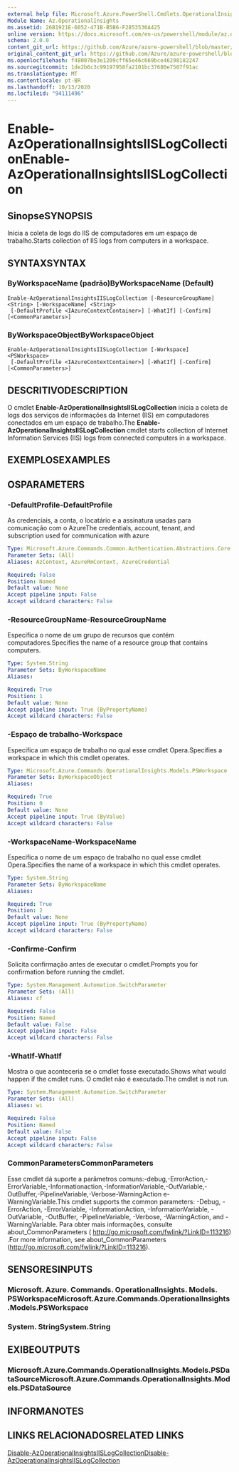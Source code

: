 ```yaml
---
external help file: Microsoft.Azure.PowerShell.Cmdlets.OperationalInsights.dll-Help.xml
Module Name: Az.OperationalInsights
ms.assetid: 26B1921E-6052-471B-B5B6-F2853536A425
online version: https://docs.microsoft.com/en-us/powershell/module/az.operationalinsights/enable-azoperationalinsightsiislogcollection
schema: 2.0.0
content_git_url: https://github.com/Azure/azure-powershell/blob/master/src/OperationalInsights/OperationalInsights/help/Enable-AzOperationalInsightsIISLogCollection.md
original_content_git_url: https://github.com/Azure/azure-powershell/blob/master/src/OperationalInsights/OperationalInsights/help/Enable-AzOperationalInsightsIISLogCollection.md
ms.openlocfilehash: f48007be3e1209cff65e46c669bce46298182247
ms.sourcegitcommit: 1de2b6c3c99197958fa2101bc37680e7507f91ac
ms.translationtype: MT
ms.contentlocale: pt-BR
ms.lasthandoff: 10/13/2020
ms.locfileid: "94111496"
---
```

# <span data-ttu-id="9b226-101">Enable-AzOperationalInsightsIISLogCollection</span><span class="sxs-lookup"><span data-stu-id="9b226-101">Enable-AzOperationalInsightsIISLogCollection</span></span>

## <span data-ttu-id="9b226-102">Sinopse</span><span class="sxs-lookup"><span data-stu-id="9b226-102">SYNOPSIS</span></span>
<span data-ttu-id="9b226-103">Inicia a coleta de logs do IIS de computadores em um espaço de trabalho.</span><span class="sxs-lookup"><span data-stu-id="9b226-103">Starts collection of IIS logs from computers in a workspace.</span></span>

## <span data-ttu-id="9b226-104">SYNTAX</span><span class="sxs-lookup"><span data-stu-id="9b226-104">SYNTAX</span></span>

### <span data-ttu-id="9b226-105">ByWorkspaceName (padrão)</span><span class="sxs-lookup"><span data-stu-id="9b226-105">ByWorkspaceName (Default)</span></span>
```
Enable-AzOperationalInsightsIISLogCollection [-ResourceGroupName] <String> [-WorkspaceName] <String>
 [-DefaultProfile <IAzureContextContainer>] [-WhatIf] [-Confirm] [<CommonParameters>]
```

### <span data-ttu-id="9b226-106">ByWorkspaceObject</span><span class="sxs-lookup"><span data-stu-id="9b226-106">ByWorkspaceObject</span></span>
```
Enable-AzOperationalInsightsIISLogCollection [-Workspace] <PSWorkspace>
 [-DefaultProfile <IAzureContextContainer>] [-WhatIf] [-Confirm] [<CommonParameters>]
```

## <span data-ttu-id="9b226-107">DESCRITIVO</span><span class="sxs-lookup"><span data-stu-id="9b226-107">DESCRIPTION</span></span>
<span data-ttu-id="9b226-108">O cmdlet **Enable-AzOperationalInsightsIISLogCollection** inicia a coleta de logs dos serviços de informações da Internet (IIS) em computadores conectados em um espaço de trabalho.</span><span class="sxs-lookup"><span data-stu-id="9b226-108">The **Enable-AzOperationalInsightsIISLogCollection** cmdlet starts collection of Internet Information Services (IIS) logs from connected computers in a workspace.</span></span>

## <span data-ttu-id="9b226-109">EXEMPLOS</span><span class="sxs-lookup"><span data-stu-id="9b226-109">EXAMPLES</span></span>

## <span data-ttu-id="9b226-110">OS</span><span class="sxs-lookup"><span data-stu-id="9b226-110">PARAMETERS</span></span>

### <span data-ttu-id="9b226-111">-DefaultProfile</span><span class="sxs-lookup"><span data-stu-id="9b226-111">-DefaultProfile</span></span>
<span data-ttu-id="9b226-112">As credenciais, a conta, o locatário e a assinatura usadas para comunicação com o Azure</span><span class="sxs-lookup"><span data-stu-id="9b226-112">The credentials, account, tenant, and subscription used for communication with azure</span></span>

```yaml
Type: Microsoft.Azure.Commands.Common.Authentication.Abstractions.Core.IAzureContextContainer
Parameter Sets: (All)
Aliases: AzContext, AzureRmContext, AzureCredential

Required: False
Position: Named
Default value: None
Accept pipeline input: False
Accept wildcard characters: False
```

### <span data-ttu-id="9b226-113">-ResourceGroupName</span><span class="sxs-lookup"><span data-stu-id="9b226-113">-ResourceGroupName</span></span>
<span data-ttu-id="9b226-114">Especifica o nome de um grupo de recursos que contém computadores.</span><span class="sxs-lookup"><span data-stu-id="9b226-114">Specifies the name of a resource group that contains computers.</span></span>

```yaml
Type: System.String
Parameter Sets: ByWorkspaceName
Aliases:

Required: True
Position: 1
Default value: None
Accept pipeline input: True (ByPropertyName)
Accept wildcard characters: False
```

### <span data-ttu-id="9b226-115">-Espaço de trabalho</span><span class="sxs-lookup"><span data-stu-id="9b226-115">-Workspace</span></span>
<span data-ttu-id="9b226-116">Especifica um espaço de trabalho no qual esse cmdlet Opera.</span><span class="sxs-lookup"><span data-stu-id="9b226-116">Specifies a workspace in which this cmdlet operates.</span></span>

```yaml
Type: Microsoft.Azure.Commands.OperationalInsights.Models.PSWorkspace
Parameter Sets: ByWorkspaceObject
Aliases:

Required: True
Position: 0
Default value: None
Accept pipeline input: True (ByValue)
Accept wildcard characters: False
```

### <span data-ttu-id="9b226-117">-WorkspaceName</span><span class="sxs-lookup"><span data-stu-id="9b226-117">-WorkspaceName</span></span>
<span data-ttu-id="9b226-118">Especifica o nome de um espaço de trabalho no qual esse cmdlet Opera.</span><span class="sxs-lookup"><span data-stu-id="9b226-118">Specifies the name of a workspace in which this cmdlet operates.</span></span>

```yaml
Type: System.String
Parameter Sets: ByWorkspaceName
Aliases:

Required: True
Position: 2
Default value: None
Accept pipeline input: True (ByPropertyName)
Accept wildcard characters: False
```

### <span data-ttu-id="9b226-119">-Confirme</span><span class="sxs-lookup"><span data-stu-id="9b226-119">-Confirm</span></span>
<span data-ttu-id="9b226-120">Solicita confirmação antes de executar o cmdlet.</span><span class="sxs-lookup"><span data-stu-id="9b226-120">Prompts you for confirmation before running the cmdlet.</span></span>

```yaml
Type: System.Management.Automation.SwitchParameter
Parameter Sets: (All)
Aliases: cf

Required: False
Position: Named
Default value: False
Accept pipeline input: False
Accept wildcard characters: False
```

### <span data-ttu-id="9b226-121">-WhatIf</span><span class="sxs-lookup"><span data-stu-id="9b226-121">-WhatIf</span></span>
<span data-ttu-id="9b226-122">Mostra o que aconteceria se o cmdlet fosse executado.</span><span class="sxs-lookup"><span data-stu-id="9b226-122">Shows what would happen if the cmdlet runs.</span></span>
<span data-ttu-id="9b226-123">O cmdlet não é executado.</span><span class="sxs-lookup"><span data-stu-id="9b226-123">The cmdlet is not run.</span></span>

```yaml
Type: System.Management.Automation.SwitchParameter
Parameter Sets: (All)
Aliases: wi

Required: False
Position: Named
Default value: False
Accept pipeline input: False
Accept wildcard characters: False
```

### <span data-ttu-id="9b226-124">CommonParameters</span><span class="sxs-lookup"><span data-stu-id="9b226-124">CommonParameters</span></span>
<span data-ttu-id="9b226-125">Esse cmdlet dá suporte a parâmetros comuns:-debug,-ErrorAction,-ErrorVariable,-Informationaction,-InformationVariable,-OutVariable,-OutBuffer,-PipelineVariable,-Verbose-WarningAction e-WarningVariable.</span><span class="sxs-lookup"><span data-stu-id="9b226-125">This cmdlet supports the common parameters: -Debug, -ErrorAction, -ErrorVariable, -InformationAction, -InformationVariable, -OutVariable, -OutBuffer, -PipelineVariable, -Verbose, -WarningAction, and -WarningVariable.</span></span> <span data-ttu-id="9b226-126">Para obter mais informações, consulte about_CommonParameters ( http://go.microsoft.com/fwlink/?LinkID=113216) .</span><span class="sxs-lookup"><span data-stu-id="9b226-126">For more information, see about_CommonParameters (http://go.microsoft.com/fwlink/?LinkID=113216).</span></span>

## <span data-ttu-id="9b226-127">SENSORES</span><span class="sxs-lookup"><span data-stu-id="9b226-127">INPUTS</span></span>

### <span data-ttu-id="9b226-128">Microsoft. Azure. Commands. OperationalInsights. Models. PSWorkspace</span><span class="sxs-lookup"><span data-stu-id="9b226-128">Microsoft.Azure.Commands.OperationalInsights.Models.PSWorkspace</span></span>

### <span data-ttu-id="9b226-129">System. String</span><span class="sxs-lookup"><span data-stu-id="9b226-129">System.String</span></span>

## <span data-ttu-id="9b226-130">EXIBE</span><span class="sxs-lookup"><span data-stu-id="9b226-130">OUTPUTS</span></span>

### <span data-ttu-id="9b226-131">Microsoft.Azure.Commands.OperationalInsights.Models.PSDataSource</span><span class="sxs-lookup"><span data-stu-id="9b226-131">Microsoft.Azure.Commands.OperationalInsights.Models.PSDataSource</span></span>

## <span data-ttu-id="9b226-132">INFORMA</span><span class="sxs-lookup"><span data-stu-id="9b226-132">NOTES</span></span>

## <span data-ttu-id="9b226-133">LINKS RELACIONADOS</span><span class="sxs-lookup"><span data-stu-id="9b226-133">RELATED LINKS</span></span>

[<span data-ttu-id="9b226-134">Disable-AzOperationalInsightsIISLogCollection</span><span class="sxs-lookup"><span data-stu-id="9b226-134">Disable-AzOperationalInsightsIISLogCollection</span></span>](./Disable-AzOperationalInsightsIISLogCollection.md)


